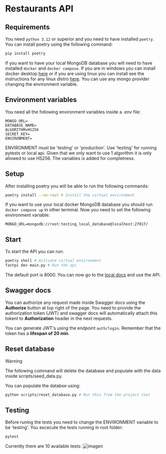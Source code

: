 # Restaurants API

## Requirements

You need `python 3.12` or superior and you need to have installed `poetry`. You can install poetry using the following command:

```bash
pip install poetry
```

If you want to have your local MongoDB database you will need to have installed `docker` and `docker compose`. If you are in windows you can install docker desktop [here](https://docs.docker.com/desktop/install/windows-install/) or if you are using linux you can install see the instructions for any linux distro [here](https://docs.docker.com/engine/install/). You can use any mongo provider changing the environment variable.

## Environment variables

You need all the following environment variables inside a .env file:

```env
MONGO_URL=
DATABASE_NAME=
ALGORITHM=HS256
SECRET_KEY=
ENVIRONMENT=
```

ENVIRONMENT must be 'testing' or 'production'. Use 'testing' for running pytests or local api.
Given that we only want to use 1 algorithm it is only allowed to use HS256. The variables is added for completness.

## Setup

After installing poetry you will be able to run the following commands:

```bash
poetry install --no-root # Install the virtual environment
```

If you want to use your local docker MongoDB database you should run `docker compose up` in other terminal. Now you need to set the following environment variable:

```env
MONGO_URL=mongodb://root:testing_local_database@localhost:27017/
```

## Start

To start the API you can run:

```bash
poetry shell # Activate virtual environment
fastpi dev main.py # Run the api
```

The default port is 8000. You can now go to the [local docs](localhost:8000/docs) and use the API.

## Swagger docs

You can authorize any request made inside Swagger docs using the **Authorize** button at top right of the page. You need to provide the authorization token (JWT) and swagger docs will automatically attach this tokent to **Authorization** header in the next requests.

You can generate JWT's using the endpoint `auth/login`. Remember that the token has a **lifespan of 20 min**.

## Reset database

> [!WARNING]
> The following command will delete the database and populate with the data inside scripts/seed_data.py.

You can populate the databse using:

```bash
python scripts/reset_database.py # Run this from the project root
```

## Testing

Before runing the tests you need to change the ENVIRONMENT variable to be 'testing'. You excecute the tests running in root folder:

```bash
pytest
```

Currently there are 10 available tests:
![imagen](https://github.com/judasaca/restaurant_api/assets/48933463/6668bb3c-eab2-4526-a491-7bc7380a6416)
